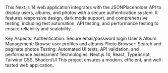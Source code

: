 This Next.js 14 web application integrates with the JSONPlaceholder API to display users, albums, and photos with a secure authentication system. It features responsive design, dark mode support, and comprehensive testing, including test automation, API testing, and performance testing to ensure reliability and scalability.

Key Aspects:
Authentication: Secure email/password login
User & Album Management: Browse user profiles and albums
Photo Browser: Search and paginate photos
Testing: Automated UI tests, API validation, and performance assessment
Technologies: Next.js 14, React, TypeScript, Tailwind CSS, Shadcn/UI
This project ensures a modern, efficient, and well-tested web application.
